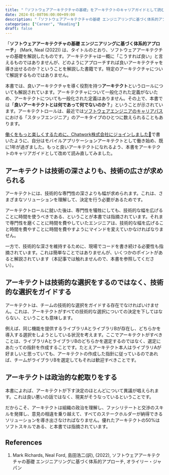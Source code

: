 ```yaml
---
title: "「ソフトウェアアーキテクチャの基礎」をアーキテクトのキャリアガイドとして読む"
date: 2024-01-08T06:00:00+09:00
description: "「ソフトウェアアーキテクチャの基礎 エンジニアリングに基づく体系的アプローチ」をアーキテクトのキャリアガイドとして読みます。"
categories: ["Career", "Reading"]
draft: false
---
```


「**ソフトウェアアーキテクチャの基礎 エンジニアリングに基づく体系的アプローチ**」 (Mark, Neal (2022)) は、タイトルのとおり、ソフトウェアアーキテクチャの基礎を解説したものです。アーキテクチャは一概に「こうすれば良い」と言えるものではありませんが、どのようにアプローチすれば良いアーキテクチャを導き出せるのか？ということを解説した書籍です。特定のアーキテクチャについて解説するものではありません。

本書では、良いアーキテクチャを導く役割を持つ**アーキテクト**というロールについても解説されています。アーキテクチャについて一般化された定義がないため、アーキテクトについても一般化された定義はありません。その上で、本書では「**良いアーキテクトとは何であって何でないのか？**」ということが示されています。アーキテクトロールは、最近では[ソフトウェアエンジニアのキャリアパス](https://okuzawats.com/blog/software-engineer-career-path/)における「スタッフエンジニア」のアーキタイプのひとつに数えられることもあります。

[働くをもっと楽しくするために、Chatwork株式会社にジョインしました🚀](https://okuzawats.com/blog/joined-chatwork/)で書いたように、自分はモバイルアプリケーションアーキテクトとして働き始め、既に1年が過ぎました。もっと良いアーキテクトになれるよう、本書をアーキテクトのキャリアガイドとして改めて読み直してみました。

## アーキテクトは技術の深さよりも、技術の広さが求められる

アーキテクトには、技術的な専門性の深さよりも幅が求められます。これは、さまざまなソリューションを理解して、決定を行う必要があるためです。

アーキテクトロールに就いた後は、専門性を犠牲にしても、技術的な幅を広げることに時間を使うべきである、ということが本書では指摘されています。それまで専門性を磨くことに時間を費やしていたエンジニアは、技術的な幅を広げること時間を費やすことに時間を費やすようにマインドを変えていかなければなりません。

一方で、技術的な深さを維持するために、現場でコードを書き続ける必要性も指摘されています。これは簡単なことではありませんが、いくつかのポイントがあると解説されています（本記事では触れませんので、本書を参照してください）。

## アーキテクトは技術的な選択をするのではなく、技術的な選択をガイドする

アーキテクトは、チームの技術的な選択をガイドする存在でなければいけません。これは、アーキテクトがすべての技術的な選択についての決定を下してはならない、ということも意味します。

例えば、同じ機能を提供するライブラリAとライブラリBが存在し、どちらかを導入する選択をしようとしている状況を考えます。ここでアーキテクトがすべきことは、ライブラリAとライブラリBのどちらかを選定するのではなく、選定にあたっての指針を作成することです。たとえアーキテクト本人はライブラリAが好ましいと思っていても、アーキテクトの作成した指針に従っているのであれば、チームがライブラリBを選定してもそれは歓迎すべきことです。

## アーキテクトは政治的な舵取りをする

本書によれば、アーキテクトが下す決定のほとんどについて異議が唱えられます。これは良い悪いの話ではなく、現実がそうなっているということです。

だからこそ、アーキテクトは組織の政治を理解し、ファシリテートと交渉のスキルを発揮し、意見の相違を乗り越えて、すべてのステークホルダーが納得できるソリューションを導き出さなければなりません。優れたアーキテクトの50%はソフトスキルである、と本書では指摘されています。

## References

1. Mark Richards, Neal Ford, 島田浩二(訳), (2022), ソフトウェアアーキテクチャの基礎 エンジニアリングに基づく体系的アプローチ, オライリー・ジャパン
